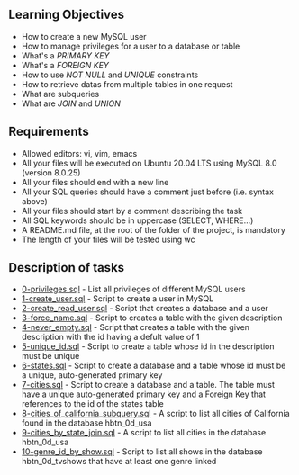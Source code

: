 ## Learning Objectives
- How to create a new MySQL user
- How to manage privileges for a user to a database or table
- What's a *PRIMARY KEY*
- What's a *FOREIGN KEY*
- How to use *NOT NULL* and *UNIQUE* constraints
- How to retrieve datas from multiple tables in one request
- What are subqueries
- What are *JOIN* and *UNION*

## Requirements
- Allowed editors: vi, vim, emacs
- All your files will be executed on Ubuntu 20.04 LTS using MySQL 8.0 (version 8.0.25)
- All your files should end with a new line
- All your SQL queries should have a comment just before (i.e. syntax above)
- All your files should start by a comment describing the task
- All SQL keywords should be in uppercase (SELECT, WHERE…)
- A README.md file, at the root of the folder of the project, is mandatory
- The length of your files will be tested using wc

## Description of tasks
- [0-privileges.sql](https://github.com/ephraimm-zm/alu-higher_level_programming/blob/main/SQL_more_queries/0-privileges.sql) - List all privileges of different MySQL users
- [1-create_user.sql](https://github.com/ephraimm-zm/alu-higher_level_programming/blob/main/SQL_more_queries/1-create_user.sql) - Script to create a user in MySQL
- [2-create_read_user.sql](https://github.com/ephraimm-zm/alu-higher_level_programming/blob/main/SQL_more_queries/2-create_read_user.sql) - Script that creates a database and a user
- [3-force_name.sql](https://github.com/ephraimm-zm/alu-higher_level_programming/blob/main/SQL_more_queries/3-force_name.sql) - Script to creates a table with the given description
- [4-never_empty.sql](https://github.com/ephraimm-zm/alu-higher_level_programming/blob/main/SQL_more_queries/4-never_empty.sql) - Script that creates a table with the given description with the id having a defult value of 1
- [5-unique_id.sql](https://github.com/ephraimm-zm/alu-higher_level_programming/blob/main/SQL_more_queries/5-unique_id.sql) - Script to create a table whose id in the description must be unique
- [6-states.sql](https://github.com/ephraimm-zm/alu-higher_level_programming/blob/main/SQL_more_queries/6-states.sql) - Script to create a database and a table whose id must be a unique, auto-generated primary key
- [7-cities.sql](https://github.com/ephraimm-zm/alu-higher_level_programming/blob/main/SQL_more_queries/7-cities.sql) - Script to create a database and a table. The table must have a unique auto-generated primary key and a Foreign Key that references to the id of the states table
- [8-cities_of_california_subquery.sql](https://github.com/ephraimm-zm/alu-higher_level_programming/blob/main/SQL_more_queries/8-cities_of_california_subquery.sql) - A script to list all cities of California found in the database hbtn_0d_usa
- [9-cities_by_state_join.sql](https://github.com/ephraimm-zm/alu-higher_level_programming/blob/main/SQL_more_queries/9-cities_by_state_join.sql) - A script to list all cities in the database hbtn_0d_usa
- [10-genre_id_by_show.sql](https://github.com/ephraimm-zm/alu-higher_level_programming/blob/main/SQL_more_queries/10-genre_id_by_show.sql) - Script to list all shows in the database hbtn_0d_tvshows that have at least one genre linked
